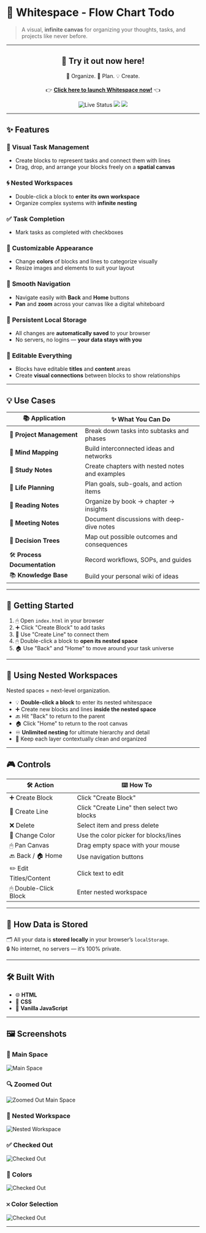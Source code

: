 # 🎨 **Whitespace - Flow Chart Todo**

> A visual, **infinite canvas** for organizing your thoughts, tasks, and projects like never before.

---

<h2 align="center">🚀 Try it out now here!</h2>

<p align="center">
  🧠 Organize. 🎯 Plan. 💡 Create.<br><br>
  👉 <a href="https://r88rfgd.github.io/Whitespace/" target="_blank"><strong>Click here to launch Whitespace now!</strong></a> 👈
</p>

<p align="center">
  <img src="https://img.shields.io/badge/Status-LIVE-brightgreen?style=for-the-badge" alt="Live Status">
  <img src="https://img.shields.io/badge/Built%20With-Vanilla%20JS-blueviolet?style=for-the-badge">
  <img src="https://img.shields.io/badge/Hosted%20On-GitHub%20Pages-orange?style=for-the-badge">
</p>

---


## ✨ Features

### 🧩 **Visual Task Management**
- Create blocks to represent tasks and connect them with lines  
- Drag, drop, and arrange your blocks freely on a **spatial canvas**

### 🌀 **Nested Workspaces**
- Double-click a block to **enter its own workspace**
- Organize complex systems with **infinite nesting**

### ✅ **Task Completion**
- Mark tasks as completed with checkboxes

### 🎨 **Customizable Appearance**
- Change **colors** of blocks and lines to categorize visually  
- Resize images and elements to suit your layout

### 🧭 **Smooth Navigation**
- Navigate easily with **Back** and **Home** buttons  
- **Pan** and **zoom** across your canvas like a digital whiteboard

### 💾 **Persistent Local Storage**
- All changes are **automatically saved** to your browser  
- No servers, no logins — **your data stays with you**

### 🧠 **Editable Everything**
- Blocks have editable **titles** and **content** areas  
- Create **visual connections** between blocks to show relationships

---

## 💡 Use Cases

| 📚 **Application**       | ✨ **What You Can Do** |
|--------------------------|------------------------|
| 📂 **Project Management** | Break down tasks into subtasks and phases |
| 🧠 **Mind Mapping**        | Build interconnected ideas and networks |
| 📓 **Study Notes**         | Create chapters with nested notes and examples |
| 🌱 **Life Planning**       | Plan goals, sub-goals, and action items |
| 📖 **Reading Notes**       | Organize by book → chapter → insights |
| 🧾 **Meeting Notes**       | Document discussions with deep-dive notes |
| 🧬 **Decision Trees**      | Map out possible outcomes and consequences |
| 🛠 **Process Documentation** | Record workflows, SOPs, and guides |
| 📚 **Knowledge Base**      | Build your personal wiki of ideas |

---

## 🚀 Getting Started

1. 🖱 Open `index.html` in your browser
2. ➕ Click "Create Block" to add tasks
3. 🔗 Use "Create Line" to connect them
4. 🖱 Double-click a block to **open its nested space**
5. 🏠 Use "Back" and "Home" to move around your task universe

---

## 🧱 Using Nested Workspaces

Nested spaces = next-level organization.

- 💡 **Double-click a block** to enter its nested whitespace  
- ➕ Create new blocks and lines **inside the nested space**  
- 🔙 Hit "Back" to return to the parent  
- 🏠 Click "Home" to return to the root canvas  
- ♾ **Unlimited nesting** for ultimate hierarchy and detail  
- 🎯 Keep each layer contextually clean and organized

---

## 🎮 Controls

| 🛠 **Action**           | ⌨️ **How To** |
|------------------------|----------------|
| ➕ Create Block         | Click "Create Block" |
| 🔗 Create Line          | Click "Create Line" then select two blocks |
| ❌ Delete               | Select item and press delete |
| 🎨 Change Color         | Use the color picker for blocks/lines |
| 🖱 Pan Canvas           | Drag empty space with your mouse |
| 🔙 Back / 🏠 Home        | Use navigation buttons |
| ✏️ Edit Titles/Content  | Click text to edit |
| 🖱 Double-Click Block   | Enter nested workspace |

---

## 🧠 How Data is Stored

🗂 All your data is **stored locally** in your browser’s `localStorage`.  
🔒 No internet, no servers — it’s 100% private.

---

## 🛠 Built With

- 🌐 **HTML**
- 🎨 **CSS**
- 🧠 **Vanilla JavaScript**

---

## 🖼 Screenshots

### 🧩 Main Space  
![Main Space](c.png)

### 🔍 Zoomed Out  
![Zoomed Out Main Space](a.png)

### 🧱 Nested Workspace  
![Nested Workspace](b.png)

### ✅ Checked Out  
![Checked Out](d.png)

### 🎨 Colors 
![Checked Out](e.png)

### 𐄂 Color Selection
![Checked Out](f.png)

---

